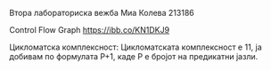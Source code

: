 Втора лабораториска вежба
Миа Колева 213186

Control Flow Graph
https://ibb.co/KN1DKJ9


Цикломатска комплексност:
Цикломатската комплексност е 11, ја добивам по формулата P+1, каде P е бројот на предикатни јазли.

